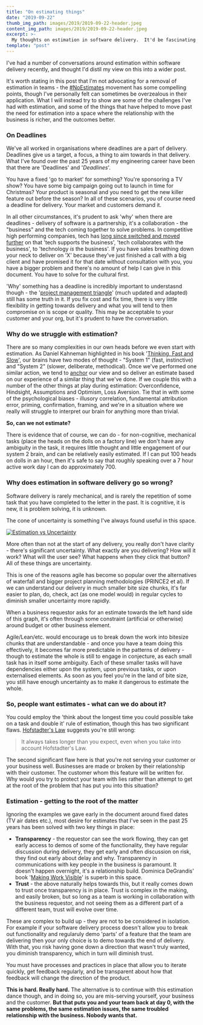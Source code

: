 ```yaml
---
title: "On estimating things"
date: "2019-09-22"
thumb_img_path: images/2019/2019-09-22-header.jpeg
content_img_path: images/2019/2019-09-22-header.jpeg
excerpt: >-
  My thoughts on estimation in software delivery.  It'd be fascinating to hear from others on how they solve for this in their own orgs - what problems they've seen, and how you've risen above them.
template: "post"
---
```


I've had a number of conversations around estimation within software delivery recently, and thought I'd distil my view on this into a wider post.

It's worth stating in this post that I'm not advocating for a removal of estimation in teams - the [#NoEstimates](https://ronjeffries.com/xprog/articles/the-noestimates-movement/) movement has some compelling points, though I've personally felt can sometimes be overzealous in their application. What I will instead try to show are some of the challenges I've had with estimation, and some of the things that have helped to move past the need for estimation into a space where the relationship with the business is richer, and the outcomes better.

### On Deadlines

We've all worked in organisations where deadlines are a part of delivery. Deadlines give us a target, a focus, a thing to aim towards in that delivery. What I've found over the past 25 years of my engineering career have been that there are 'Deadlines' and '_Deadlines_'.

You have a fixed 'go to market' for something? You're sponsoring a TV show? You have some big campaign going out to launch in time for Christmas? Your product is seasonal and you need to get the new killer feature out before the season? In all of these scenarios, you of course need a deadline for delivery. Your market and customers demand it.

In all other circumstances, it's prudent to ask 'why' when there are deadlines - delivery of software is a partnership, it's a collaboration - the "business" and the tech coming together to solve problems. In competitive high performing companies, tech has [long since switched and moved further](https://medium.com/featured-insights/the-path-to-devops-ec47dca758a0) on that 'tech supports the business', 'tech collaborates with the business', to 'technology _is_ the business'. If you have sales breathing down your neck to deliver on 'X' because they've just finished a call with a big client and have promised it for that date without consultation with you, you have a bigger problem and there's no amount of help I can give in this document. You have to solve for the cultural first.

'Why' something has a deadline is incredibly important to understasnd though - the '[project management triangle](https://en.wikipedia.org/wiki/Project_management_triangle)' (much updated and adapted) still has some truth in it. If you fix cost and fix time, there is very little flexibility in getting towards delivery and what you will tend to then compromise on is scope or quality. This may be acceptable to your customer and your org, but it's prudent to have the conversation.

### Why do we struggle with estimation?

There are so many complexities in our own heads before we even start with estimation. As Daniel Kahneman highlighted in his book '[Thinking, Fast and Slow](https://en.wikipedia.org/wiki/Thinking,_Fast_and_Slow)', our brains have two modes of thought - "System 1" (fast, instinctive) and "System 2" (slower, deliberate, methodical). Once we've performed one similar action, we tend to [anchor](https://en.wikipedia.org/wiki/Anchoring) our view and so deliver an estimate based on our experience of a similar thing that we've done. If we couple this with a number of the other things at play during estimation: Overconfidence, Hindsight, Assumptions and Optimism, Loss Aversion. Tie that in with some of the psychological biases - illusory correlation, fundamental attribution error, priming, confirmation, framing, and we're in a situation where we really will struggle to interpret our brain for anything more than trivial.

**So, can we not estimate?**

There is evidence that of course, we can do - for non-cognitive, mechanical tasks (place the heads on the dolls on a factory line) we don't have any ambiguity in the task, it requires little thought and little engagement of our system 2 brain, and can be relatively easily estimated. If I can put 100 heads on dolls in an hour, then it's safe to say that roughly speaking over a 7 hour active work day I can do approximately 700.

### **Why does estimation in software delivery go so wrong?**

Software delivery is rarely mechanical, and is rarely the repetition of some task that you have completed to the letter in the past. It is cognitive, it is new, it is problem solving, it is unknown.

The cone of uncertainty is something I've always found useful in this space.

[![Estimation vs Uncertainty](/images/2019/2019-09-22-estimation-vs-variability.png)](http://www.agilenutshell.com/cone_of_uncertainty)

More often than not at the start of any delivery, you really don't have clarity - there's significant uncertainty. What exactly are you delivering? How will it work? What will the user see? What happens when they click that button? All of these things are uncertainty.

This is one of the reasons agile has become so popular over the alternatives of waterfall and bigger project planning methodologies (PRINCE2 et al). If we can understand our delivery in much smaller bite size chunks, it's far easier to plan, do, check, act (as one model would) in regular cycles to diminish smaller uncertainty more rapidly.

When a business requestor asks for an estimate towards the left hand side of this graph, it's often through some constraint (artificial or otherwise) around budget or other business element.

Agile/Lean/etc. would encourage us to break down the work into bitesize chunks that are understandable - and once you have a team doing this effectively, it becomes far more predictable in the patterns of delivery - though to estimate the whole is still to engage in conjecture, as each small task has in itself some ambiguity. Each of these smaller tasks will have dependencies either upon the system, upon previous tasks, or upon externalised elements. As soon as you feel you're in the land of bite size, you still have enough uncertainty as to make it dangerous to estimate the whole.

### So, people want estimates - what can we do about it?

You could employ the 'think about the longest time you could possible take on a task and double it' rule of estimation, though this has two significant flaws. [Hofstadter's Law](https://en.wikipedia.org/wiki/Hofstadter%27s_law) suggests you're still wrong:

> It always takes longer than you expect, even when you take into account Hofstadter's Law.

The second significant flaw here is that you're not serving your customer or your business well. Businesses are made or broken by their relationship with their customer. The customer whom this feature will be written for. Why would you try to protect your team with lies rather than attempt to get at the root of the problem that has put you into this situation?

### Estimation - getting to the root of the matter

Ignoring the examples we gave early in the document around fixed dates (TV air dates etc.), most desire for estimates that I've seen in the past 25 years has been solved with two key things in place:

*   **Transparency** - the requestor can see the work flowing, they can get early access to demos of some of the functionality, they have regular discussion during delivery, they get early and often discussion on risk, they find out early about delay and why. Transparency in communications with key people in the business is paramount. It doesn't happen overnight, it's a relationship build. Dominica DeGrandis' book '[Making Work Visible](https://itrevolution.com/book/making-work-visible/)' is superb in this space.
*   **Trust** - the above naturally helps towards this, but it really comes down to trust once transparency is in place. Trust is complex in the making, and easily broken, but so long as a team is working in collaboration with the business requestor, and not seeing them as a different part of a different team, trust will evolve over time.

These are complex to build up - they are not to be considered in isolation. For example if your software delivery process doesn't allow you to break out functionality and regularuly demo 'parts' of a feature that the team are delivering then your only choice is to demo towards the end of delivery. With that, you risk having gone down a direction that wasn't truly wanted, you diminish transparency, which in turn will diminish trust.

You must have processes and practices in place that allow you to iterate quickly, get feedback regularly, and be transparent about how that feedback will change the direction of the product.

**This is hard. Really hard.** The alternative is to continue with this estimation dance though, and in doing so, you are mis-serving yourself, your business and the customer. **But that puts you and your team back at day 0, with the same problems, the same estimation issues, the same troubled relationship with the business. Nobody wants that.**